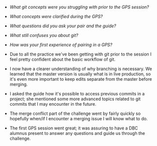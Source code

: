 - *What git concepts were you struggling with prior to the GPS session?*
- *What concepts were clarified during the GPS?*
- *What questions did you ask your pair and the guide?*
- *What still confuses you about git?*
- *How was your first experience of pairing in a GPS?*

- Due to all the practice we've been getting with git prior to the session I feel pretty confident about the basic workflow of git.
- I now have a clearer understanding of why branching is necessary. We learned that the master version is usually what is in live production, so it's even more important to keep edits separate from the master before merging.
- I asked the guide how it's possible to access previous commits in a project; she mentioned some more advanced topics related to git commits that I may encounter in the future.
- The merge conflict part of the challenge went by fairly quickly so hopefully when/if I encounter a merging issue I will know what to do.
- The first GPS session went great; it was assuring to have a DBC alumnus present to answer any questions and guide us through the challenge.